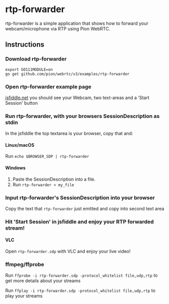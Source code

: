 # rtp-forwarder
rtp-forwarder is a simple application that shows how to forward your webcam/microphone via RTP using Pion WebRTC.

## Instructions
### Download rtp-forwarder
```
export GO111MODULE=on
go get github.com/pion/webrtc/v3/examples/rtp-forwarder
```

### Open rtp-forwarder example page
[jsfiddle.net](https://jsfiddle.net/sq69370h/) you should see your Webcam, two text-areas and a 'Start Session' button

### Run rtp-forwarder, with your browsers SessionDescription as stdin
In the jsfiddle the top textarea is your browser, copy that and:
#### Linux/macOS
Run `echo $BROWSER_SDP | rtp-forwarder`
#### Windows
1. Paste the SessionDescription into a file.
1. Run `rtp-forwarder < my_file`

### Input rtp-forwarder's SessionDescription into your browser
Copy the text that `rtp-forwarder` just emitted and copy into second text area

### Hit 'Start Session' in jsfiddle and enjoy your RTP forwarded stream!
#### VLC
Open `rtp-forwarder.sdp` with VLC and enjoy your live video!

### ffmpeg/ffprobe
Run `ffprobe -i rtp-forwarder.sdp -protocol_whitelist file,udp,rtp` to get more details about your streams

Run `ffplay -i rtp-forwarder.sdp -protocol_whitelist file,udp,rtp` to play your streams

